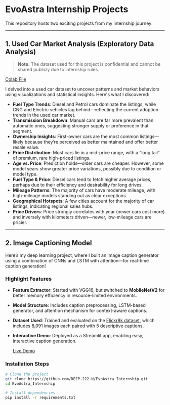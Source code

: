 # EvoAstra Internship Projects

This repository hosts two exciting projects from my internship journey:

---

## 1. Used Car Market Analysis (Exploratory Data Analysis)

> **Note:** The dataset used for this project is confidential and cannot be shared publicly due to internship rules.


[Colab File](https://colab.research.google.com/drive/1W2JLlWkO3fHUDcmNKTLheRAhfZNIMqk-?usp=sharing)

I delved into a used car dataset to uncover patterns and market behaviors using visualizations and statistical insights. Here's what I discovered:

- **Fuel Type Trends**: Diesel and Petrol cars dominate the listings, while CNG and Electric vehicles lag behind—reflecting the current adoption trends in the used car market.  
- **Transmission Breakdown**: Manual cars are far more prevalent than automatic ones, suggesting stronger supply or preference in that segment.  
- **Ownership Insights**: First-owner cars are the most common listings—likely because they’re perceived as better maintained and offer better resale value.  
- **Price Distribution**: Most cars lie in a mid-price range, with a “long tail” of premium, rare high-priced listings.  
- **Age vs. Price**: Prediction holds—older cars are cheaper. However, some model years show greater price variations, possibly due to condition or model type.  
- **Fuel Type & Price**: Diesel cars tend to fetch higher average prices, perhaps due to their efficiency and desirability for long drives.  
- **Mileage Patterns**: The majority of cars have moderate mileage, with high-mileage models standing out as clear exceptions.  
- **Geographical Hotspots**: A few cities account for the majority of car listings, indicating regional sales hubs.  
- **Price Drivers**: Price strongly correlates with year (newer cars cost more) and inversely with kilometers driven—newer, low-mileage cars are pricier.

---

## 2. Image Captioning Model

Here’s my deep learning project, where I built an image caption generator using a combination of CNNs and LSTM with attention—for real-time caption generation!

### Highlight Features

- **Feature Extractor**: Started with VGG16, but switched to **MobileNetV2** for better memory efficiency in resource-limited environments.
- **Model Structure**: Includes caption preprocessing, LSTM-based generator, and attention mechanism for context-aware captions.
- **Dataset Used**: Trained and evaluated on the [Flickr8k dataset](https://www.kaggle.com/adityajn105/flickr8k), which includes 8,091 images each paired with 5 descriptive captions.
- **Interactive Demo**: Deployed as a Streamlit app, enabling easy, interactive caption generation.

   [Live Demo](https://evoastrainternship-img.streamlit.app/)

### Installation Steps

```bash
# Clone the project
git clone https://github.com/DEEP-222-N/EvoAstra_Internship.git
cd EvoAstra_Internship

# Install dependencies
pip install -r requirements.txt
